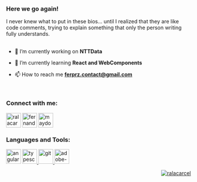 <h3>Here we go again!</h3> 

I never knew what to put in these bios... until I realized that they are like code comments, trying to explain something that only the person writing fully understands. <br><br>


- 🔭 I’m currently working on **NTTData**

- 🌱 I’m currently learning **React and WebComponents**

- 📫 How to reach me **ferprz.contact@gmail.com**

  <br>

<h3 align="left">Connect with me:</h3>
<p align="left">
<a href="https://twitter.com/ralacarcel" target="blank"><img align="center" src="https://img.icons8.com/badges/48/twitterx.png" alt="ralacarcel" height="40" width="40" /></a>
<a href="https://linkedin.com/in/fernando-prz" target="blank"><img align="center" src="https://img.icons8.com/badges/48/linkedin.png" alt="fernando-prz" height="40" width="40" /></a>
<a href="https://instagram.com/maydoubt" target="blank"><img align="center" src="https://img.icons8.com/badges/48/instagram-new.png" alt="maydoubt" height="40" width="40" /></a>
</p>

<h3 align="left">Languages and Tools:</h3>
<p align="left"> 
  <a href="https://angular.io" target="_blank" rel="noreferrer">  <img src="https://img.icons8.com/badges/48/angularjs.png" alt="angular" width="40" height="40"/></a>
  <a href="https://www.typescriptlang.org/" target="_blank" rel="noreferrer"> <img src="https://img.icons8.com/badges/48/typescript.png" alt="typescript" width="40" height="40"/> </a>
  <a href="https://git-scm.com/" target="_blank" rel="noreferrer"> <img  src="https://img.icons8.com/badges/48/git.png" alt="git" width="40" height="40"/> </a>
  <a href="https://www.adobe.com" target="_blank" rel="noreferrer"> <img src="https://img.icons8.com/badges/48/adobe-creative-cloud.png" alt="adobe-creative-cloud" width="40" height="40"/> </a>
</p>
<p align="right"> <a href="https://twitter.com/ralacarcel" target="blank"><img src="https://img.shields.io/twitter/follow/ralacarcel?logo=twitter&style=for-the-badge" alt="ralacarcel" /></a> </p>
